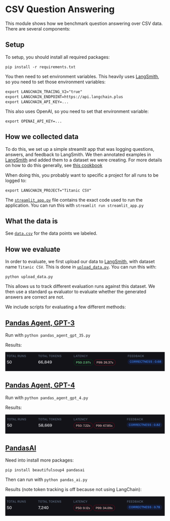 # CSV Question Answering

This module shows how we benchmark question answering over CSV data.
There are several components:

## Setup

To setup, you should install all required packages:

```shell
pip install -r requirements.txt
```

You then need to set environment variables. 
This heavily uses [LangSmith](https://smith.langchain.com/), so you need to set those environment variables:

```shell
export LANGCHAIN_TRACING_V2="true"
export LANGCHAIN_ENDPOINT=https://api.langchain.plus
export LANGCHAIN_API_KEY=...
```

This also uses OpenAI, so you need to set that environment variable:

````shell
export OPENAI_API_KEY=...
````

## How we collected data

To do this, we set up a simple streamlit app that was logging questions, answers, and feedback to LangSmith.
We then annotated examples in [LangSmith](https://smith.langchain.com/) and added them to a dataset we were creating.
For more details on how to do this generally, see [this cookbook](https://github.com/langchain-ai/langsmith-cookbook/tree/main/feedback-examples/streamlit)

When doing this, you probably want to specific a project for all runs to be logged to:

```shell
export LANGCHAIN_PROJECT="Titanic CSV"
```

The [`streamlit_app.py`](data.csv) file contains the exact code used to run the application.
You can run this with `streamlit run streamlit_app.py`

## What the data is

See [`data.csv`](data.csv) for the data points we labeled.

## How we evaluate

In order to evaluate, we first upload our data to [LangSmith](https://smith.langchain.com/), with dataset name `Titanic CSV`.
This is done in [`upload_data.py`](upload_data.py). You can run this with:

```shell
python upload_data.py
```

This allows us to track different evaluation runs against this dataset.
We then use a standard `qa` evaluator to evaluate whether the generated answers are correct are not.

We include scripts for evaluating a few different methods:

## [Pandas Agent, GPT-3](pandas_agent_gpt_35.py)

Run with `python pandas_agent_gpt_35.py`

Results:

![results_35.png](result_35.png)

## [Pandas Agent, GPT-4](pandas_agent_gpt_4.py)

Run with `python pandas_agent_gpt_4.py`

Results:

![results_4.png](results_4.png)

## [PandasAI](pandas_ai.py)

Need into install more packages:

```shell
pip install beautifulsoup4 pandasai
```
Then can run with `python pandas_ai.py`

Results (note token tracking is off because not using LangChain):

![results_pandasai.png](results_pandasai.png)